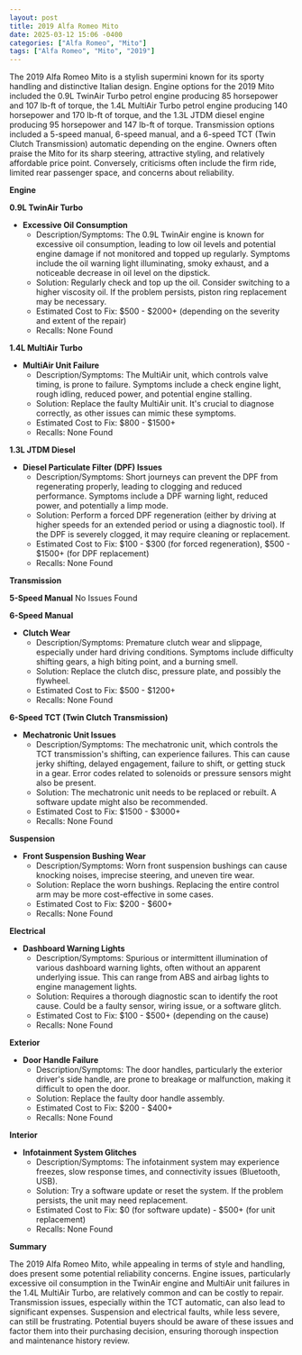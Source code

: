 ```yaml
---
layout: post
title: 2019 Alfa Romeo Mito
date: 2025-03-12 15:06 -0400
categories: ["Alfa Romeo", "Mito"]
tags: ["Alfa Romeo", "Mito", "2019"]
---
```

The 2019 Alfa Romeo Mito is a stylish supermini known for its sporty handling and distinctive Italian design. Engine options for the 2019 Mito included the 0.9L TwinAir Turbo petrol engine producing 85 horsepower and 107 lb-ft of torque, the 1.4L MultiAir Turbo petrol engine producing 140 horsepower and 170 lb-ft of torque, and the 1.3L JTDM diesel engine producing 95 horsepower and 147 lb-ft of torque. Transmission options included a 5-speed manual, 6-speed manual, and a 6-speed TCT (Twin Clutch Transmission) automatic depending on the engine. Owners often praise the Mito for its sharp steering, attractive styling, and relatively affordable price point. Conversely, criticisms often include the firm ride, limited rear passenger space, and concerns about reliability.

**Engine**

**0.9L TwinAir Turbo**

*   **Excessive Oil Consumption**
    *   Description/Symptoms: The 0.9L TwinAir engine is known for excessive oil consumption, leading to low oil levels and potential engine damage if not monitored and topped up regularly. Symptoms include the oil warning light illuminating, smoky exhaust, and a noticeable decrease in oil level on the dipstick.
    *   Solution: Regularly check and top up the oil. Consider switching to a higher viscosity oil. If the problem persists, piston ring replacement may be necessary.
    *   Estimated Cost to Fix: $500 - $2000+ (depending on the severity and extent of the repair)
    *   Recalls: None Found

**1.4L MultiAir Turbo**

*   **MultiAir Unit Failure**
    *   Description/Symptoms: The MultiAir unit, which controls valve timing, is prone to failure. Symptoms include a check engine light, rough idling, reduced power, and potential engine stalling.
    *   Solution: Replace the faulty MultiAir unit. It's crucial to diagnose correctly, as other issues can mimic these symptoms.
    *   Estimated Cost to Fix: $800 - $1500+
    *   Recalls: None Found

**1.3L JTDM Diesel**

*   **Diesel Particulate Filter (DPF) Issues**
    *   Description/Symptoms: Short journeys can prevent the DPF from regenerating properly, leading to clogging and reduced performance. Symptoms include a DPF warning light, reduced power, and potentially a limp mode.
    *   Solution: Perform a forced DPF regeneration (either by driving at higher speeds for an extended period or using a diagnostic tool). If the DPF is severely clogged, it may require cleaning or replacement.
    *   Estimated Cost to Fix: $100 - $300 (for forced regeneration), $500 - $1500+ (for DPF replacement)
    *   Recalls: None Found

**Transmission**

**5-Speed Manual**
No Issues Found

**6-Speed Manual**

*   **Clutch Wear**
    * Description/Symptoms: Premature clutch wear and slippage, especially under hard driving conditions. Symptoms include difficulty shifting gears, a high biting point, and a burning smell.
    * Solution: Replace the clutch disc, pressure plate, and possibly the flywheel.
    * Estimated Cost to Fix: $500 - $1200+
    * Recalls: None Found

**6-Speed TCT (Twin Clutch Transmission)**

*   **Mechatronic Unit Issues**
    *   Description/Symptoms: The mechatronic unit, which controls the TCT transmission's shifting, can experience failures. This can cause jerky shifting, delayed engagement, failure to shift, or getting stuck in a gear. Error codes related to solenoids or pressure sensors might also be present.
    *   Solution: The mechatronic unit needs to be replaced or rebuilt. A software update might also be recommended.
    *   Estimated Cost to Fix: $1500 - $3000+
    *   Recalls: None Found

**Suspension**

*   **Front Suspension Bushing Wear**
    *   Description/Symptoms: Worn front suspension bushings can cause knocking noises, imprecise steering, and uneven tire wear.
    *   Solution: Replace the worn bushings. Replacing the entire control arm may be more cost-effective in some cases.
    *   Estimated Cost to Fix: $200 - $600+
    *   Recalls: None Found

**Electrical**

*   **Dashboard Warning Lights**
    *   Description/Symptoms: Spurious or intermittent illumination of various dashboard warning lights, often without an apparent underlying issue. This can range from ABS and airbag lights to engine management lights.
    *   Solution: Requires a thorough diagnostic scan to identify the root cause. Could be a faulty sensor, wiring issue, or a software glitch.
    *   Estimated Cost to Fix: $100 - $500+ (depending on the cause)
    *   Recalls: None Found

**Exterior**

*   **Door Handle Failure**
    * Description/Symptoms: The door handles, particularly the exterior driver's side handle, are prone to breakage or malfunction, making it difficult to open the door.
    * Solution: Replace the faulty door handle assembly.
    * Estimated Cost to Fix: $200 - $400+
    * Recalls: None Found

**Interior**

*   **Infotainment System Glitches**
    *   Description/Symptoms: The infotainment system may experience freezes, slow response times, and connectivity issues (Bluetooth, USB).
    *   Solution: Try a software update or reset the system. If the problem persists, the unit may need replacement.
    *   Estimated Cost to Fix: $0 (for software update) - $500+ (for unit replacement)
    *   Recalls: None Found

**Summary**

The 2019 Alfa Romeo Mito, while appealing in terms of style and handling, does present some potential reliability concerns. Engine issues, particularly excessive oil consumption in the TwinAir engine and MultiAir unit failures in the 1.4L MultiAir Turbo, are relatively common and can be costly to repair. Transmission issues, especially within the TCT automatic, can also lead to significant expenses. Suspension and electrical faults, while less severe, can still be frustrating. Potential buyers should be aware of these issues and factor them into their purchasing decision, ensuring thorough inspection and maintenance history review.


